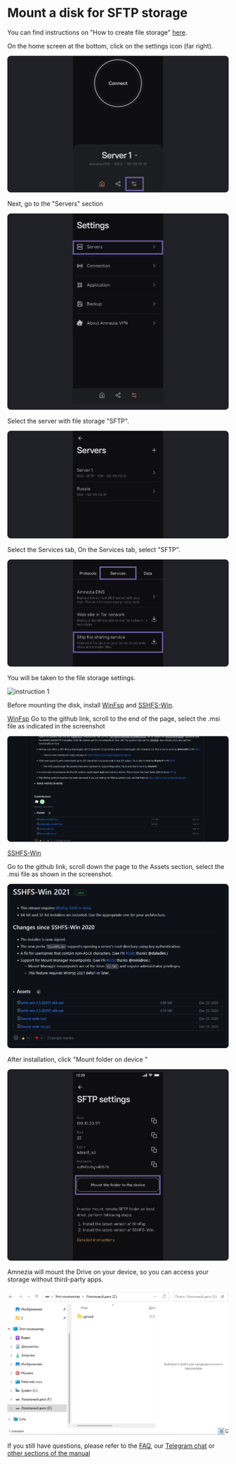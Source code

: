 #  Mount a disk for SFTP storage 

You can find instructions on "How to create file storage" [here].


On the home screen at the bottom, click on the settings icon (far right).

![instruction 1](https://raw.githubusercontent.com/amnezia-vpn/amnezia.org-content/master/docs/en/instructions/25_stfp_mount_disk/img/stftpmd_en_1.png)

Next, go to the "Servers" section

![instruction 1](https://raw.githubusercontent.com/amnezia-vpn/amnezia.org-content/master/docs/en/instructions/25_stfp_mount_disk/img/stftpmd_en_2.png)

Select the server with file storage "SFTP".

![instruction 1](https://raw.githubusercontent.com/amnezia-vpn/amnezia.org-content/master/docs/en/instructions/25_stfp_mount_disk/img/stftpmd_en_3.png)


Select the Services tab, 
On the Services tab, select "SFTP".

![instruction 1](https://raw.githubusercontent.com/amnezia-vpn/amnezia.org-content/master/docs/en/instructions/25_stfp_mount_disk/img/stftpmd_en_4.png)


You will be taken to the file storage settings.

![instruction 1](https://raw.githubusercontent.com/amnezia-vpn/amnezia.org-content/master/docs/en/instructions/25_stfp_mount_diskp/img/stftpmd_en_5.png)

Before mounting the disk, install [WinFsp] and [SSHFS-Win].

[WinFsp] 
Go to the github link, scroll to the end of the page, select the .msi file as indicated in the screenshot


![instruction 1](https://raw.githubusercontent.com/amnezia-vpn/amnezia.org-content/master/docs/en/instructions/25_stfp_mount_disk/img/stftpmd_en_6.png)

[SSHFS-Win] 

Go to the github link, scroll down the page to the Assets section, select the .msi file as shown in the screenshot.

![instruction 1](https://raw.githubusercontent.com/amnezia-vpn/amnezia.org-content/master/docs/en/instructions/25_stfp_mount_disk/img/stftpmd_en_7.png)

After installation, click "Mount folder on device "

![instruction 1](https://raw.githubusercontent.com/amnezia-vpn/amnezia.org-content/master/docs/en/instructions/25_stfp_mount_disk/img/stftpmd_en_8.png)

Amnezia will mount the Drive on your device, so you can access your storage without third-party apps.

![instruction 1](https://raw.githubusercontent.com/amnezia-vpn/amnezia.org-content/master/docs/en/instructions/25_stfp_mount_disk/img/stftpmd_en_9.png)


 If you still have questions, please refer to the [FAQ], our [Telegram chat] or [other sections of the manual]


[amnezia-site-ext-link]: https://amnezia-web-nx1r.vercel.app
[about-int-link]: /about
[here]: ../instructions/24_stfp 
[WinFsp]: https://github.com/winfsp/winfsp/releases/tag/v2.0
[SSHFS-Win]: https://github.com/winfsp/sshfs-win/releases
[FAQ]: ../faq
[Telegram chat]: https://t.me/amnezia_vpn_en
[other sections of the manual]: ../instructions



